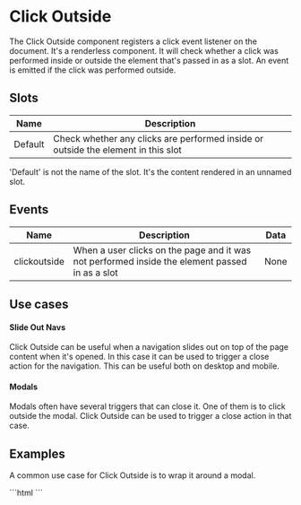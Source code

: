 # Click Outside

The Click Outside component registers a click event listener on the document. It's a renderless component. It will check whether a click was performed inside or outside the element that's passed in as a slot. An event is emitted if the click was performed outside.

## Slots

| Name    | Description                                                                       |
|---------|-----------------------------------------------------------------------------------|
| Default | Check whether any clicks are performed inside or outside the element in this slot |

<Note>
<p>
    'Default' is not the name of the slot. It's the content rendered in an unnamed slot.
</p>
</Note>

## Events

| Name         | Description                                                                                     | Data |
|--------------|-------------------------------------------------------------------------------------------------|------|
| clickoutside | When a user clicks on the page and it was not performed inside the element passed in as a slot  | None |

## Use cases
#### Slide Out Navs
Click Outside can be useful when a navigation slides out on top of the page content when it's opened. In this case it can be used to trigger a close action for the navigation. This can be useful both on desktop and mobile.

#### Modals
Modals often have several triggers that can close it. One of them is to click outside the modal. Click Outside can be used to trigger a close action in that case.

## Examples

A common use case for Click Outside is to wrap it around a modal.

<CodeBlock>
```html
<iridium-click-outside @clickoutside="open = false">
    <modal :open="open">
        <!-- Modal Content -->
    </modal>
</iridium-click-outside>
```
</CodeBlock>
